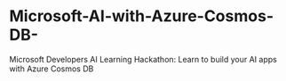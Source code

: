 # Microsoft-AI-with-Azure-Cosmos-DB-
Microsoft Developers AI Learning Hackathon: Learn to build your AI apps with Azure Cosmos DB
